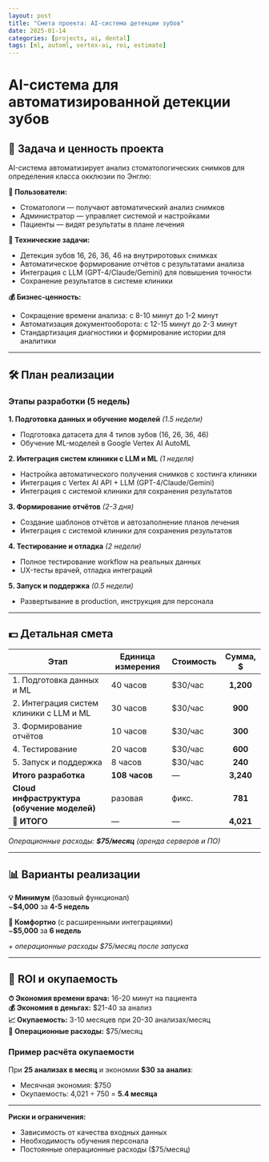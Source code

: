 ```yaml
---
layout: post
title: "Смета проекта: AI-система детекции зубов"
date: 2025-01-14
categories: [projects, ai, dental]
tags: [ml, automl, vertex-ai, roi, estimate]
---
```


# AI-система для автоматизированной детекции зубов

## 🎯 Задача и ценность проекта

AI-система автоматизирует анализ стоматологических снимков для определения класса окклюзии по Энглю:

**👥 Пользователи:**
- Стоматологи — получают автоматический анализ снимков
- Администратор — управляет системой и настройками  
- Пациенты — видят результаты в плане лечения

**🔧 Технические задачи:**
- Детекция зубов 16, 26, 36, 46 на внутриротовых снимках
- Автоматическое формирование отчётов с результатами анализа
- Интеграция с LLM (GPT-4/Claude/Gemini) для повышения точности
- Сохранение результатов в системе клиники

**💰 Бизнес-ценность:**
- Сокращение времени анализа: с 8-10 минут до 1-2 минут
- Автоматизация документооборота: с 12-15 минут до 2-3 минут  
- Стандартизация диагностики и формирование истории для аналитики

---

## 🛠 План реализации

### Этапы разработки (5 недель)

**1. Подготовка данных и обучение моделей** *(1.5 недели)*
- Подготовка датасета для 4 типов зубов (16, 26, 36, 46)
- Обучение ML-моделей в Google Vertex AI AutoML

**2. Интеграция систем клиники с LLM и ML** *(1 неделя)*
- Настройка автоматического получения снимков с хостинга клиники
- Интеграция с Vertex AI API + LLM (GPT-4/Claude/Gemini)
- Интеграция с системой клиники для сохранения результатов

**3. Формирование отчётов** *(2-3 дня)*
- Создание шаблонов отчётов и автозаполнение планов лечения
- Интеграция с системой клиники для сохранения результатов

**4. Тестирование и отладка** *(2 недели)*
- Полное тестирование workflow на реальных данных
- UX-тесты врачей, отладка интеграций

**5. Запуск и поддержка** *(0.5 недели)*
- Развертывание в production, инструкция для персонала

---

## 💵 Детальная смета

| Этап | Единица измерения | Стоимость | Сумма, $ |
|------|-------------------|-----------|:--------:|
| 1. Подготовка данных и ML | 40 часов | $30/час | **1,200** |
| 2. Интеграция систем клиники с LLM и ML | 30 часов | $30/час | **900** |
| 3. Формирование отчётов | 10 часов | $30/час | **300** |
| 4. Тестирование | 20 часов | $30/час | **600** |
| 5. Запуск и поддержка | 8 часов | $30/час | **240** |
| **Итого разработка** | **108 часов** | — | **3,240** |
| **Cloud инфраструктура (обучение моделей)** | разовая | фикс. | **781** |
| **🎯 ИТОГО** | — | — | **4,021** |

*Операционные расходы: **$75/месяц** (аренда серверов и ПО)*

---

## 📊 Варианты реализации

**💡 Минимум** (базовый функционал)  
~**$4,000** за **4-5 недель**

**🚀 Комфортно** (с расширенными интеграциями)  
~**$5,000** за **6 недель**

*+ операционные расходы $75/месяц после запуска*

---

## 💎 ROI и окупаемость

**⏱ Экономия времени врача:** 16-20 минут на пациента  
**💰 Экономия в деньгах:** $21-40 за анализ  
**📈 Окупаемость:** 3-10 месяцев при 20-30 анализах/месяц  
**🔄 Операционные расходы:** $75/месяц

### Пример расчёта окупаемости

При **25 анализах в месяц** и экономии **$30 за анализ**:
- Месячная экономия: $750
- Окупаемость: 4,021 ÷ 750 = **5.4 месяца**

---


**Риски и ограничения:**
- Зависимость от качества входных данных  
- Необходимость обучения персонала
- Постоянные операционные расходы ($75/месяц)

